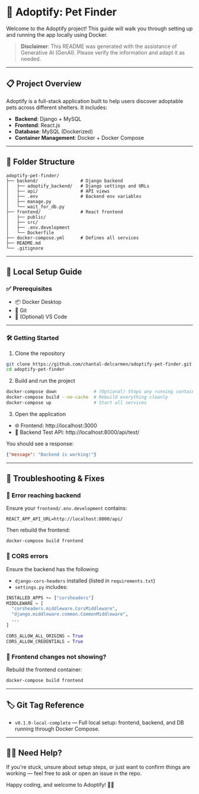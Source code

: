 # 🐾 Adoptify: Pet Finder

Welcome to the Adoptify project! This guide will walk you through setting up and running the app locally using Docker.

> **Disclaimer**: This README was generated with the assistance of Generative AI (GenAI). Please verify the information and adapt it as needed.

---

## 📋 Project Overview

Adoptify is a full-stack application built to help users discover adoptable pets across different shelters. It includes:

- **Backend**: Django + MySQL
- **Frontend**: React.js
- **Database**: MySQL (Dockerized)
- **Container Management**: Docker + Docker Compose

---

## 📁 Folder Structure

```
adoptify-pet-finder/
├── backend/                # Django backend
│   ├── adoptify_backend/   # Django settings and URLs
│   ├── api/                # API views
│   ├── .env                # Backend env variables
│   ├── manage.py
│   └── wait_for_db.py
├── frontend/               # React frontend
│   ├── public/
│   ├── src/
│   ├── .env.development
│   └── Dockerfile
├── docker-compose.yml      # Defines all services
├── README.md
└── .gitignore
```

---

## 🚀 Local Setup Guide

### ✅ Prerequisites

- 📦 Docker Desktop
- 🧰 Git
- 📝 (Optional) VS Code

---

### 🛠️ Getting Started

1. Clone the repository

```bash
git clone https://github.com/chantal-delcarmen/adoptify-pet-finder.git
cd adoptify-pet-finder
```

2. Build and run the project

```bash
docker-compose down              # (Optional) Stops any running containers
docker-compose build --no-cache  # Rebuild everything cleanly
docker-compose up                # Start all services
```

3. Open the application

- 🌐 Frontend: http://localhost:3000
- 🔌 Backend Test API: http://localhost:8000/api/test/

You should see a response:

```json
{"message": "Backend is working!"}
```

---

## 🧯 Troubleshooting & Fixes

### 🚫 Error reaching backend

Ensure your `frontend/.env.development` contains:

```env
REACT_APP_API_URL=http://localhost:8000/api/
```

Then rebuild the frontend:

```bash
docker-compose build frontend
```

### 🔐 CORS errors

Ensure the backend has the following:

- `django-cors-headers` installed (listed in `requirements.txt`)
- `settings.py` includes:

```python
INSTALLED_APPS += ["corsheaders"]
MIDDLEWARE = [
  "corsheaders.middleware.CorsMiddleware",
  "django.middleware.common.CommonMiddleware",
  ...
]

CORS_ALLOW_ALL_ORIGINS = True
CORS_ALLOW_CREDENTIALS = True
```

### 🔄 Frontend changes not showing?

Rebuild the frontend container:

```bash
docker-compose build frontend
```

---

## 🏷️ Git Tag Reference

- `v0.1.0-local-complete` — Full local setup: frontend, backend, and DB running through Docker Compose.

---

## 🙋‍♀️ Need Help?

If you're stuck, unsure about setup steps, or just want to confirm things are working — feel free to ask or open an issue in the repo.

Happy coding, and welcome to Adoptify! 🐶🐱

